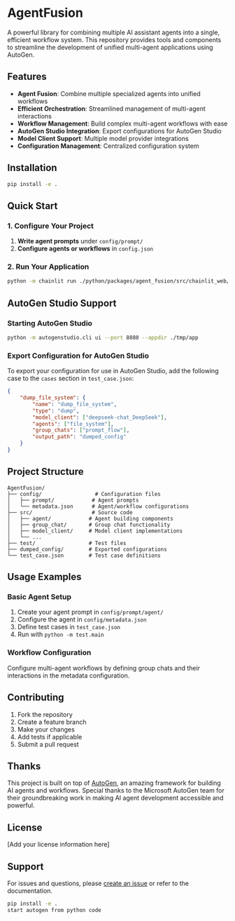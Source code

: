 # AgentFusion

A powerful library for combining multiple AI assistant agents into a single, efficient workflow system. This repository provides tools and components to streamline the development of unified multi-agent applications using AutoGen.

## Features

- **Agent Fusion**: Combine multiple specialized agents into unified workflows
- **Efficient Orchestration**: Streamlined management of multi-agent interactions
- **Workflow Management**: Build complex multi-agent workflows with ease
- **AutoGen Studio Integration**: Export configurations for AutoGen Studio
- **Model Client Support**: Multiple model provider integrations
- **Configuration Management**: Centralized configuration system

## Installation

```bash
pip install -e .
```

## Quick Start

### 1. Configure Your Project

1. **Write agent prompts** under `config/prompt/`
2. **Configure agents or workflows** in `config.json`

### 2. Run Your Application

```bash
python -m chainlit run ./python/packages/agent_fusion/src/chainlit_web/run.py
```

## AutoGen Studio Support

### Starting AutoGen Studio

```bash
python -m autogenstudio.cli ui --port 8080 --appdir ./tmp/app
```

### Export Configuration for AutoGen Studio

To export your configuration for use in AutoGen Studio, add the following case to the `cases` section in `test_case.json`:

```json
{
    "dump_file_system": {
        "name": "dump_file_system",
        "type": "dump",
        "model_client": ["deepseek-chat_DeepSeek"],
        "agents": ["file_system"],
        "group_chats": ["prompt_flow"],
        "output_path": "dumped_config"
    }
}
```

## Project Structure

```
AgentFusion/
├── config/                 # Configuration files
│   ├── prompt/            # Agent prompts
│   └── metadata.json      # Agent/workflow configurations
├── src/                   # Source code
│   ├── agent/            # Agent building components
│   ├── group_chat/       # Group chat functionality
│   ├── model_client/     # Model client implementations
│   └── ...
├── test/                 # Test files
├── dumped_config/        # Exported configurations
└── test_case.json        # Test case definitions
```

## Usage Examples

### Basic Agent Setup

1. Create your agent prompt in `config/prompt/agent/`
2. Configure the agent in `config/metadata.json`
3. Define test cases in `test_case.json`
4. Run with `python -m test.main`

### Workflow Configuration

Configure multi-agent workflows by defining group chats and their interactions in the metadata configuration.

## Contributing

1. Fork the repository
2. Create a feature branch
3. Make your changes
4. Add tests if applicable
5. Submit a pull request

## Thanks

This project is built on top of [AutoGen](https://github.com/microsoft/autogen), an amazing framework for building AI agents and workflows. Special thanks to the Microsoft AutoGen team for their groundbreaking work in making AI agent development accessible and powerful.

## License

[Add your license information here]

## Support

For issues and questions, please [create an issue](link-to-issues) or refer to the documentation.

```bash
pip install -e .
start autogen from python code
```
